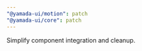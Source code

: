 ```yaml
---
"@yamada-ui/motion": patch
"@yamada-ui/core": patch
---
```


Simplify component integration and cleanup.
